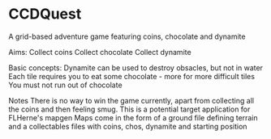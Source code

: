 CCDQuest
========

A grid-based adventure game featuring coins, chocolate and dynamite

Aims:
    Collect coins
    Collect chocolate
    Collect dynamite
    
Basic concepts:
    Dynamite can be used to destroy obsacles, but not in water
    Each tile requires you to eat some chocolate - more for more difficult tiles
    You must not run out of chocolate
    
Notes
    There is no way to win the game currently, apart from collecting all the coins and then feeling smug.
    This is a potential target application for FLHerne's mapgen
    Maps come in the form of a ground file defining terrain and a collectables files with coins, chos, dynamite and starting position